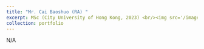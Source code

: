 ```yaml
---
title: "Mr. Cai Baoshuo (RA) "
excerpt: MSc (City University of Hong Kong, 2023) <br/><img src='/images/bio-photo-2.jpg' width="200" height="180">
collection: portfolio
---
```

<div style="text-align: justify">
N/A
</div>
